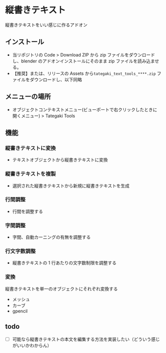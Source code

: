 # 縦書きテキスト

縦書きテキストをいい感じに作るアドオン

## インストール

- 当リポジトリの Code > Download ZIP から zip ファイルをダウンロードし、blender のアドオンインストールにそのまま zip ファイルを読み込ませる。
- 【推奨】または、リリースの Assets から`tategaki_text_tools_****.zip` ファイルをダウンロードし、以下同略

## メニューの場所

- オブジェクトコンテキストメニュー(ビューポートで右クリックしたときに開くメニュー) > Tategaki Tools

## 機能

### 縦書きテキストに変換

- テキストオブジェクトから縦書きテキストに変換

### 縦書きテキストを複製

- 選択された縦書きテキストから新規に縦書きテキストを生成

### 行間調整

- 行間を調整する

### 字間調整

- 字間、自動カーニングの有無を調整する

### 行文字数調整

- 縦書きテキストの 1 行あたりの文字数制限を調整する

### 変換

縦書きテキストを単一のオブジェクトにそれぞれ変換する

- メッシュ
- カーブ
- gpencil

## todo

- [ ] 可能なら縦書きテキストの本文を編集する方法を実装したい（どういう感じがいいかわからん）
